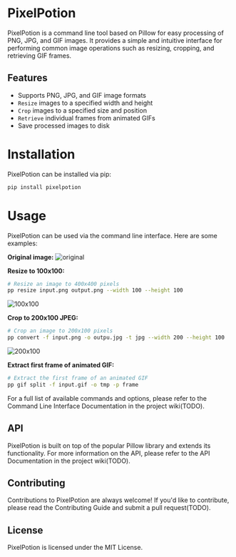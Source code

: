 # PixelPotion
PixelPotion is a command line tool based on Pillow for easy processing of PNG, JPG, and GIF images. It provides a simple and intuitive interface for performing common image operations such as resizing, cropping, and retrieving GIF frames.

## Features

- Supports PNG, JPG, and GIF image formats
- `Resize` images to a specified width and height
- `Crop` images to a specified size and position
- `Retrieve` individual frames from animated GIFs
- Save processed images to disk

# Installation
PixelPotion can be installed via pip:

```bash
pip install pixelpotion
```

# Usage
PixelPotion can be used via the command line interface. Here are some examples:

**Original image:**
![original](https://img.mjhxyz.top/00008-624526612.png)

**Resize to 100x100:**
```bash
# Resize an image to 400x400 pixels
pp resize input.png output.png --width 100 --height 100
```
![100x100](https://img.mjhxyz.top/outpu.png)


**Crop to 200x100 JPEG:**
```bash
# Crop an image to 200x100 pixels
pp convert -f input.png -o outpu.jpg -t jpg --width 200 --height 100
```
![200x100](https://img.mjhxyz.top/outpu.jpg)

**Extract first frame of animated GIF:**
```bash
# Extract the first frame of an animated GIF
pp gif split -f input.gif -o tmp -p frame
```

For a full list of available commands and options, please refer to the Command Line Interface Documentation in the project wiki(TODO).

## API

PixelPotion is built on top of the popular Pillow library and extends its functionality. For more information on the API, please refer to the API Documentation in the project wiki(TODO).

## Contributing

Contributions to PixelPotion are always welcome! If you'd like to contribute, please read the Contributing Guide and submit a pull request(TODO).

## License

PixelPotion is licensed under the MIT License.